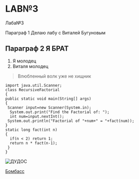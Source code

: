 # LAB№3
Лаба№3
 
 Параграф 1 Делаю лабу с Виталей Бугуновым
 
 Параграф 2 Я БРАТ 
--------------
1. Я молодец
2. Виталя молодец
> Влюбленный волк уже не хищник   


    import java.util.Scanner;
    class RecursiveFactorial
    {
    public static void main(String[] args)
    {
     Scanner input=new Scanner(System.in);
      System.out.print("Find the Factorial of: ");
      int num=input.nextInt();
     System.out.println("Factorial of "+num+" = "+fact(num));
    }
    static long fact(int n)
    {
      if(n < 2) return 1;
      return n * fact(n-1);
     }
    }
    
![ДУДОС](https://runews24.ru/assets/images/uploads/pictures/2021/01/da391eb3e8336709.jpg)

[Бомбасс](https://github.com/Zhenya1986/-3/blob/main/%D0%94%D0%A3%D0%94%D0%9E%D0%A1.md)
